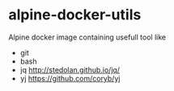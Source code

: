 # alpine-docker-utils
Alpine docker image containing usefull tool like  
* git
* bash
* jq http://stedolan.github.io/jq/
* yj https://github.com/coryb/yj

  
